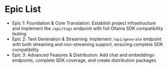 # Epic List

- Epic 1: Foundation & Core Translation: Establish project infrastructure and implement the `/api/tags` endpoint with full Ollama SDK compatibility testing
- Epic 2: Text Generation & Streaming: Implement `/api/generate` endpoint with both streaming and non-streaming support, ensuring complete SDK compatibility
- Epic 3: Advanced Features & Distribution: Add chat and embeddings endpoints, complete SDK coverage, and create distribution packages
